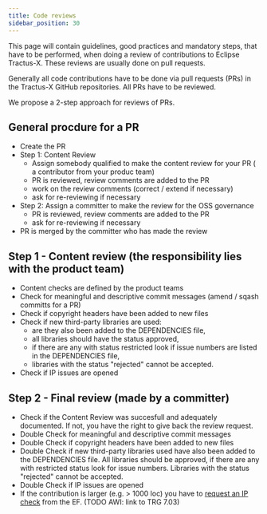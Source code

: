 ```yaml
---
title: Code reviews
sidebar_position: 30
---
```


This page will contain guidelines, good practices and mandatory steps, that have to be performed, when doing a review
of contributions to Eclipse Tractus-X. These reviews are usually done on pull requests.

Generally all code contributions have to be done via pull requests (PRs) in the Tractus-X GitHub repositories. All PRs have to be reviewed.

We propose a 2-step approach for reviews of PRs.

## General procdure for a PR

- Create the PR
- Step 1: Content Review
  - Assign somebody qualified to make the content review for your PR ( a contributor from your produc team)
  - PR is reviewed, review comments are added to the PR
  - work on the review comments (correct / extend if necessary)
  - ask for re-reviewing if necessary
- Step 2: Assign a committer to make the review for the OSS governance
  - PR is reviewed, review comments are added to the PR
  - ask for re-reviewing if necessary
- PR is merged by the committer who has made the review

## Step 1 - Content review (the responsibility lies with the product team)

- Content checks are defined by the product teams
- Check for meaningful and descriptive commit messages (amend / sqash committs for a PR)
- Check if copyright headers have been added to new files
- Check if new third-party libraries are used:
  - are they also been added to the DEPENDENCIES file,
  - all libraries should have the status approved,
  - if there are any with status restricted look if issue numbers are listed in the DEPENDENCIES file,
  - libraries with the status "rejected" cannot be accepted.
- Check if IP issues are opened

## Step 2 - Final review (made by a committer)

- Check if the Content Review was succesfull and adequately documented. If not, you have the right to give back the review request.
- Double Check for meaningful and descriptive commit messages
- Double Check if copyright headers have been added to new files
- Double Check if new third-party libraries used have also been added to the DEPENDENCIES file. All libraries should be approved, if there are any with restricted status look for issue numbers. Libraries with the status "rejected" cannot be accepted.
- Double Check if IP issues are opened
- If the contribution is larger (e.g. > 1000 loc) you have to [request an IP check]((/docs/oss/issues#eclipse-gitlab-ip-issue-tracker)) from the EF. (TODO AWI: link to TRG 7.03)
